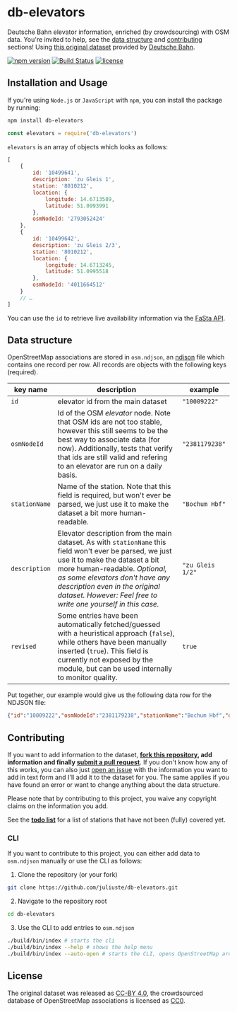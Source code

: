 # db-elevators

Deutsche Bahn elevator information, enriched (by crowdsourcing) with OSM data. You're invited to help, see the [data structure](#data-structure) and [contributing](#contributing) sections! Using [this original dataset](https://developer.deutschebahn.com/store/apis/info?name=FaSta-Station_Facilities_Status&version=v2&provider=DBOpenData) provided by [Deutsche Bahn](https://www.bahn.de).

[![npm version](https://img.shields.io/npm/v/db-elevators.svg)](https://www.npmjs.com/package/db-elevators)
[![Build Status](https://travis-ci.org/juliuste/db-elevators.svg?branch=master)](https://travis-ci.org/juliuste/db-elevators)
[![license](https://img.shields.io/github/license/juliuste/db-elevators.svg?style=flat)](license)

## Installation and Usage

If you're using `Node.js` or `JavaScript` with `npm`, you can install the package by running:

```bash
npm install db-elevators
```

```js
const elevators = require('db-elevators')
```

`elevators` is an array of objects which looks as follows:

```js
[
	{
		id: '10499641',
		description: 'zu Gleis 1',
		station: '8010212',
		location: {
			longitude: 14.6713589,
			latitude: 51.0993991
		},
		osmNodeId: '2793052424'
	},
	{
		id: '10499642',
		description: 'zu Gleis 2/3',
		station: '8010212',
		location: {
			longitude: 14.6713245,
			latitude: 51.0995518
		},
		osmNodeId: '4011664512'
	}
	// …
]
```

You can use the `id` to retrieve live availability information via the [FaSta API](https://developer.deutschebahn.com/store/apis/info?name=FaSta-Station_Facilities_Status&version=v2&provider=DBOpenData).

## Data structure

OpenStreetMap associations are stored in `osm.ndjson`, an [ndjson](http://ndjson.org/) file which contains one record per row. All records are objects with the following keys (required).

| key name | description | example |
| -------- | ----------- | ------- |
| `id` | elevator id from the main dataset | `"10009222"` |
| `osmNodeId` | Id of the OSM *elevator* node. Note that OSM ids are not too stable, however this still seems to be the best way to associate data (for now). Additionally, tests that verify that ids are still valid and refering to an elevator are run on a daily basis. | `"2381179238"` |
| `stationName` | Name of the station. Note that this field is required, but won't ever be parsed, we just use it to make the dataset a bit more human-readable. | `"Bochum Hbf"` |
| `description` | Elevator description from the main dataset. As with `stationName` this field won't ever be parsed, we just use it to make the dataset a bit more human-readable. *Optional, as some elevators don't have any description even in the original dataset. However: Feel free to write one yourself in this case.* | `"zu Gleis 1/2"` |
| `revised` | Some entries have been automatically fetched/guessed with a heuristical approach (`false`), while others have been manually inserted (`true`). This field is currently not exposed by the module, but can be used internally to monitor quality. | `true` |

Put together, our example would give us the following data row for the NDJSON file:

```json
{"id":"10009222","osmNodeId":"2381179238","stationName":"Bochum Hbf","description":"zu Gleis 1/2","revised":false}
```

## Contributing

If you want to add information to the dataset, **[fork this repository](https://help.github.com/articles/fork-a-repo/), add information and finally [submit a pull request](https://help.github.com/articles/about-pull-requests/)**. If you don't know how any of this works, you can also just [open an issue](https://github.com/juliuste/db-elevators/issues) with the information you want to add in text form and I'll add it to the dataset for you. The same applies if you have found an error or want to change anything about the data structure.

Please note that by contributing to this project, you waive any copyright claims on the information you add.

See the [**todo list**](todo.md) for a list of stations that have not been (fully) covered yet.

### CLI

If you want to contribute to this project, you can either add data to `osm.ndjson` manually or use the CLI as follows:

1. Clone the repository (or your fork)

```bash
git clone https://github.com/juliuste/db-elevators.git
```

2. Navigate to the repository root

```bash
cd db-elevators
```

3. Use the CLI to add entries to `osm.ndjson`

```bash
./build/bin/index # starts the cli
./build/bin/index --help # shows the help menu
./build/bin/index --auto-open # starts the CLI, opens OpenStreetMap around stations automatically (only on mac OS, using 'open' CLI)
```

## License

The original dataset was released as [CC-BY 4.0](https://creativecommons.org/licenses/by/4.0/), the crowdsourced database of OpenStreetMap associations is licensed as [CC0](https://creativecommons.org/publicdomain/zero/1.0/deed.de).
